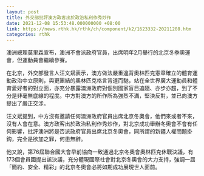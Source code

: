 ```yaml
---
layout: post
title: 外交部批評澳方政客出於政治私利作秀炒作
date: 2021-12-08 15:53:48.000000000 +08:00
link: https://news.rthk.hk/rthk/ch/component/k2/1623332-20211208.htm
categories: rthk
---
```


澳洲總理莫里森宣布，澳洲不會派政府官員，出席明年2月舉行的北京冬季奧運會，但運動員會繼續參賽。

在北京，外交部發言人汪文斌表示，澳方做法嚴重違背奧林匹克憲章確立的體育運動政治中立原則，與更團結的奧林匹克格言背道而馳，站在全世界廣大運動員和體育愛好者的對立面，亦充分暴露澳洲政府對個別國家盲目追隨、亦步亦趨，到了不分是非毫無底線的程度。中方對澳方的所作所為強烈不滿，堅決反對，並已向澳方提出了嚴正交涉。

汪文斌提到，中方沒有邀請任何澳洲政府官員出席北京冬奧會，他們來或者不來，沒有人會在意。澳方政客出於政治私利作秀炒作，對北京成功舉辦冬奧會不會有任何影響，批評澳洲將是否派政府官員出席北京冬奧會，同所謂的新疆人權問題掛鈎，完全是欲加之罪，何患無辭。

他又說，第76屆聯合國大會早前協商一致通過北京冬奧會奧林匹克休戰決議，有173個會員國提出該決議，充分體現國際社會對北京冬奧會的大力支持，強調一屆「簡約、安全、精彩」的北京冬奧會必將如期成功展現世人面前。
